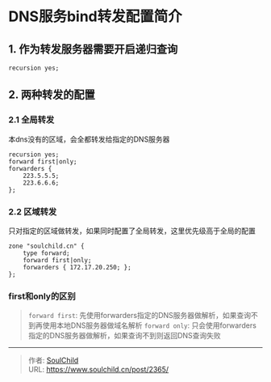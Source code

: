 # DNS服务bind转发配置简介

<!--more-->
## 1. 作为转发服务器需要开启递归查询
`recursion yes;`

## 2. 两种转发的配置
### 2.1 全局转发
本dns没有的区域，会全都转发给指定的DNS服务器
```
recursion yes;
forward first|only;
forwarders {
    223.5.5.5; 
    223.6.6.6;
};
```

### 2.2 区域转发
只对指定的区域做转发，如果同时配置了全局转发，这里优先级高于全局的配置
```
zone "soulchild.cn" {
    type forward;
    forward first|only;
    forwarders { 172.17.20.250; };
};
```

### first和only的区别
> `forward first`: 先使用forwarders指定的DNS服务器做解析，如果查询不到再使用本地DNS服务器做域名解析
> `forward only`: 只会使用forwarders指定的DNS服务器做解析，如果查询不到则返回DNS查询失败


---

> 作者: [SoulChild](https://www.soulchild.cn)  
> URL: https://www.soulchild.cn/post/2365/  

